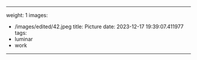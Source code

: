 
---
weight: 1
images:
- /images/edited/42.jpeg
title: Picture
date: 2023-12-17 19:39:07.411977
tags:
- luminar
- work
---